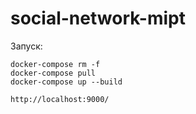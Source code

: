 # social-network-mipt

Запуск: 
```
docker-compose rm -f
docker-compose pull
docker-compose up --build

http://localhost:9000/
```
